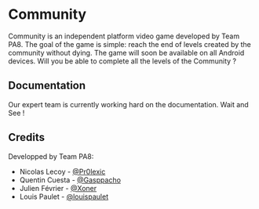 Community
==========
Community is an independent platform video game developed by Team PA8. The goal of the game is simple: reach the end of 
levels created by the community without dying. The game will soon be available on all Android devices. Will you be able to 
complete all the levels of the Community ?

Documentation
--------------
Our expert team is currently working hard on the documentation. Wait and See !

Credits
----------
Developped by Team PA8:
* Nicolas Lecoy - [@Pr0lexic](https://github.com/Pr0lexic)
* Quentin Cuesta - [@Gasppacho](https://github.com/Gasppacho)
* Julien Février - [@Xoner](https://github.com/Xoner94)
* Louis Paulet - [@louispaulet](https://github.com/louispaulet)
